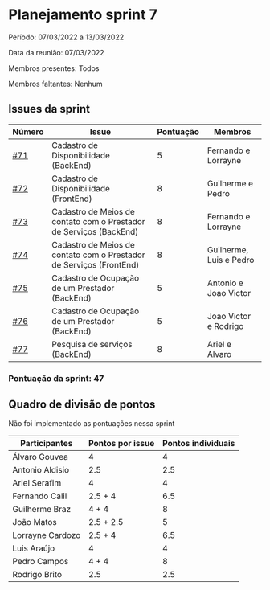 # Planejamento sprint 7

Período: 07/03/2022 a 13/03/2022

Data da reunião: 07/03/2022

Membros presentes: Todos

Membros faltantes: Nenhum

## Issues da sprint

| Número                                                                  | Issue                                                               | Pontuação | Membros                 |
| ----------------------------------------------------------------------- | ------------------------------------------------------------------- | --------- | ----------------------- |
| [#71](https://github.com/UnBArqDsw2021-2/2021.2_G6_Jobz_docs/issues/71) | Cadastro de Disponibilidade (BackEnd)                               | 5         | Fernando e Lorrayne     |
| [#72](https://github.com/UnBArqDsw2021-2/2021.2_G6_Jobz_docs/issues/72) | Cadastro de Disponibilidade (FrontEnd)                              | 8         | Guilherme e Pedro       |
| [#73](https://github.com/UnBArqDsw2021-2/2021.2_G6_Jobz_docs/issues/73) | Cadastro de Meios de contato com o Prestador de Serviços (BackEnd)  | 8         | Fernando e Lorrayne     |
| [#74](https://github.com/UnBArqDsw2021-2/2021.2_G6_Jobz_docs/issues/74) | Cadastro de Meios de contato com o Prestador de Serviços (FrontEnd) | 8         | Guilherme, Luis e Pedro |
| [#75](https://github.com/UnBArqDsw2021-2/2021.2_G6_Jobz_docs/issues/75) | Cadastro de Ocupação de um Prestador (BackEnd)                      | 5         | Antonio e Joao Victor   |
| [#76](https://github.com/UnBArqDsw2021-2/2021.2_G6_Jobz_docs/issues/76) | Cadastro de Ocupação de um Prestador (BackEnd)                      | 5         | Joao Victor e Rodrigo   |
| [#77](https://github.com/UnBArqDsw2021-2/2021.2_G6_Jobz_docs/issues/77) | Pesquisa de serviços (BackEnd)                                      | 8         | Ariel e Alvaro          |

### Pontuação da sprint: 47

## Quadro de divisão de pontos

Não foi implementado as pontuações nessa sprint

| Participantes    | Pontos por issue | Pontos individuais |
| ---------------- | ---------------- | ------------------ |
| Álvaro Gouvea    | 4                | 4                  |
| Antonio Aldisio  | 2.5              | 2.5                |
| Ariel Serafim    | 4                | 4                  |
| Fernando Calil   | 2.5 + 4          | 6.5                |
| Guilherme Braz   | 4 + 4            | 8                  |
| João Matos       | 2.5 + 2.5        | 5                  |
| Lorrayne Cardozo | 2.5 + 4          | 6.5                |
| Luis Araújo      | 4                | 4                  |
| Pedro Campos     | 4 + 4            | 8                  |
| Rodrigo Brito    | 2.5              | 2.5                |
